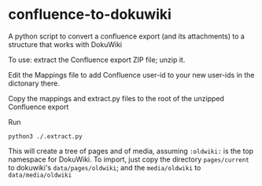 # confluence-to-dokuwiki
A python script to convert a confluence export (and its attachments) to a structure that works with DokuWiki

To use:  extract the Confluence export ZIP file; unzip it.

Edit the Mappings file to add Confluence user-id to your new user-ids in the dictonary there.

Copy the mappings and extract.py files to the root of the unzipped Confluence export

Run
  ```
python3 ./.extract.py
```

This will create a tree of pages and of media, assuming `:oldwiki:` is the top namespace for DokuWiki.
To import, just copy the directory `pages/current` to dokuwiki's `data/pages/oldwiki`; and the `media/oldwiki` to `data/media/oldwiki`
